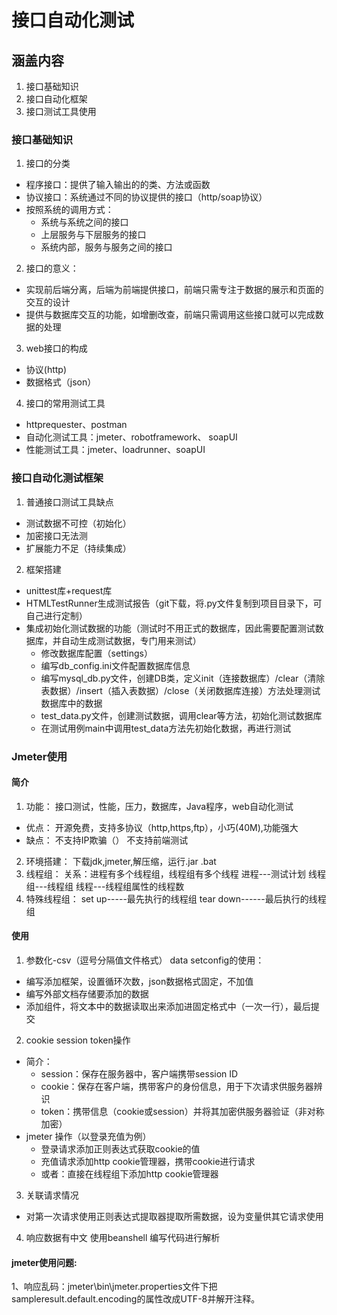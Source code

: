 # 接口自动化测试
## 涵盖内容
1. 接口基础知识
2. 接口自动化框架
3. 接口测试工具使用
### 接口基础知识
1. 接口的分类
- 程序接口：提供了输入输出的的类、方法或函数
- 协议接口：系统通过不同的协议提供的接口（http/soap协议）
- 按照系统的调用方式：
  + 系统与系统之间的接口
  + 上层服务与下层服务的接口
  + 系统内部，服务与服务之间的接口
2. 接口的意义：
- 实现前后端分离，后端为前端提供接口，前端只需专注于数据的展示和页面的交互的设计
- 提供与数据库交互的功能，如增删改查，前端只需调用这些接口就可以完成数据的处理
3. web接口的构成
- 协议(http)
- 数据格式（json）
4. 接口的常用测试工具
- httprequester、postman
- 自动化测试工具：jmeter、robotframework、 soapUI
- 性能测试工具：jmeter、loadrunner、soapUI
### 接口自动化测试框架
1. 普通接口测试工具缺点
- 测试数据不可控（初始化）
- 加密接口无法测
- 扩展能力不足（持续集成）
2. 框架搭建
- unittest库+request库
- HTMLTestRunner生成测试报告（git下载，将.py文件复制到项目目录下，可自己进行定制）
- 集成初始化测试数据的功能（测试时不用正式的数据库，因此需要配置测试数据库，并自动生成测试数据，专门用来测试）
  + 修改数据库配置（settings）
  + 编写db_config.ini文件配置数据库信息
  + 编写mysql_db.py文件，创建DB类，定义init（连接数据库）/clear（清除表数据）/insert（插入表数据）/close（关闭数据库连接）方法处理测试数据库中的数据
  + test_data.py文件，创建测试数据，调用clear等方法，初始化测试数据库
  + 在测试用例main中调用test_data方法先初始化数据，再进行测试
### Jmeter使用
#### 简介
1. 功能：
接口测试，性能，压力，数据库，Java程序，web自动化测试
- 优点：
开源免费，支持多协议（http,https,ftp），小巧(40M),功能强大
- 缺点：
不支持IP欺骗（）
不支持前端测试
2. 环境搭建：
下载jdk,jmeter,解压缩，运行.jar .bat
3. 线程组：
关系：进程有多个线程组，线程组有多个线程
进程---测试计划
线程组---线程组
线程---线程组属性的线程数
4. 特殊线程组：
set up-----最先执行的线程组
tear down------最后执行的线程组
#### 使用
1. 参数化-csv（逗号分隔值文件格式） data setconfig的使用：
- 编写添加框架，设置循环次数，json数据格式固定，不加值
- 编写外部文档存储要添加的数据
- 添加组件，将文本中的数据读取出来添加进固定格式中（一次一行），最后提交
2. cookie session token操作
- 简介：
  + session：保存在服务器中，客户端携带session ID
  + cookie：保存在客户端，携带客户的身份信息，用于下次请求供服务器辨识
  + token：携带信息（cookie或session）并将其加密供服务器验证（非对称加密）
- jmeter 操作（以登录充值为例）
  + 登录请求添加正则表达式获取cookie的值
  + 充值请求添加http cookie管理器，携带cookie进行请求
  + 或者：直接在线程组下添加http cookie管理器
3. 关联请求情况
- 对第一次请求使用正则表达式提取器提取所需数据，设为变量供其它请求使用
4. 响应数据有中文
使用beanshell 编写代码进行解析

#### jmeter使用问题:
1、响应乱码：jmeter\bin\jmeter.properties文件下把sampleresult.default.encoding的属性改成UTF-8并解开注释。
